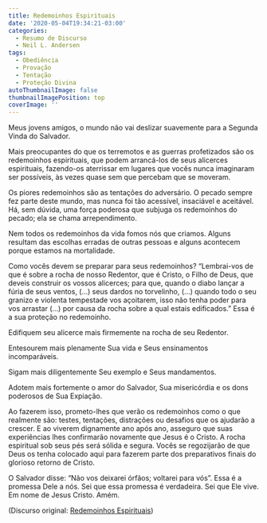```yaml
---
title: Redemoinhos Espirituais
date: '2020-05-04T19:34:21-03:00'
categories:
  - Resumo de Discurso
  - Neil L. Andersen
tags:
  - Obediência
  - Provação
  - Tentação
  - Proteção Divina
autoThumbnailImage: false
thumbnailImagePosition: top
coverImage: ''
---
```

Meus jovens amigos, o mundo não vai deslizar suavemente para a Segunda Vinda do Salvador.

Mais preocupantes do que os terremotos e as guerras profetizados são os redemoinhos espirituais, que podem arrancá-los de seus alicerces espirituais, fazendo-os aterrissar em lugares que vocês nunca imaginaram ser possíveis, às vezes quase sem que percebam que se moveram.

Os piores redemoinhos são as tentações do adversário. O pecado sempre fez parte deste mundo, mas nunca foi tão acessível, insaciável e aceitável. Há, sem dúvida, uma força poderosa que subjuga os redemoinhos do pecado; ela se chama arrependimento.

Nem todos os redemoinhos da vida fomos nós que criamos. Alguns resultam das escolhas erradas de outras pessoas e alguns acontecem porque estamos na mortalidade.

Como vocês devem se preparar para seus redemoinhos? “Lembrai-vos de que é sobre a rocha de nosso Redentor, que é Cristo, o Filho de Deus, que deveis construir os vossos alicerces; para que, quando o diabo lançar a fúria de seus ventos, (…) seus dardos no torvelinho, (…) quando todo o seu granizo e violenta tempestade vos açoitarem, isso não tenha poder para vos arrastar (…) por causa da rocha sobre a qual estais edificados.” Essa é a sua proteção no redemoinho.

Edifiquem seu alicerce mais firmemente na rocha de seu Redentor.

Entesourem mais plenamente Sua vida e Seus ensinamentos incomparáveis.

Sigam mais diligentemente Seu exemplo e Seus mandamentos.

Adotem mais fortemente o amor do Salvador, Sua misericórdia e os dons poderosos de Sua Expiação.

Ao fazerem isso, prometo-lhes que verão os redemoinhos como o que realmente são: testes, tentações, distrações ou desafios que os ajudarão a crescer. E ao viverem dignamente ano após ano, asseguro que suas experiências lhes confirmarão novamente que Jesus é o Cristo. A rocha espiritual sob seus pés será sólida e segura. Vocês se regozijarão de que Deus os tenha colocado aqui para fazerem parte dos preparativos finais do glorioso retorno de Cristo.

O Salvador disse: “Não vos deixarei órfãos; voltarei para vós”. Essa é a promessa Dele a nós. Sei que essa promessa é verdadeira. Sei que Ele vive. Em nome de Jesus Cristo. Amém.



(Discurso original: [Redemoinhos Espirituais](https://www.churchofjesuschrist.org/study/liahona/2014/05/saturday-morning-session/spiritual-whirlwinds?lang=por))

